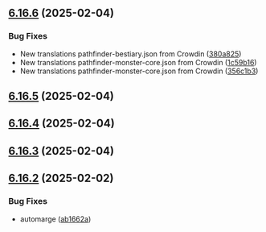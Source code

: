 ## [6.16.6](https://github.com/allnnde/pf2e-esp-translation/compare/v6.16.5...v6.16.6) (2025-02-04)


### Bug Fixes

* New translations pathfinder-bestiary.json from Crowdin ([380a825](https://github.com/allnnde/pf2e-esp-translation/commit/380a825fda6ba069a31a04c6922fc89dd4881ebc))
* New translations pathfinder-monster-core.json from Crowdin ([1c59b16](https://github.com/allnnde/pf2e-esp-translation/commit/1c59b166da39e99841b2199c829873535db870e7))
* New translations pathfinder-monster-core.json from Crowdin ([356c1b3](https://github.com/allnnde/pf2e-esp-translation/commit/356c1b3fe4b93a3344f22b0aec057e4d98d6320a))



## [6.16.5](https://github.com/allnnde/pf2e-esp-translation/compare/v6.16.4...v6.16.5) (2025-02-04)



## [6.16.4](https://github.com/allnnde/pf2e-esp-translation/compare/v6.16.3...v6.16.4) (2025-02-04)



## [6.16.3](https://github.com/allnnde/pf2e-esp-translation/compare/v6.16.2...v6.16.3) (2025-02-04)



## [6.16.2](https://github.com/allnnde/pf2e-esp-translation/compare/v6.16.1...v6.16.2) (2025-02-02)


### Bug Fixes

* automarge ([ab1662a](https://github.com/allnnde/pf2e-esp-translation/commit/ab1662addc47c645c03cc2626993e7b058d70c1e))



